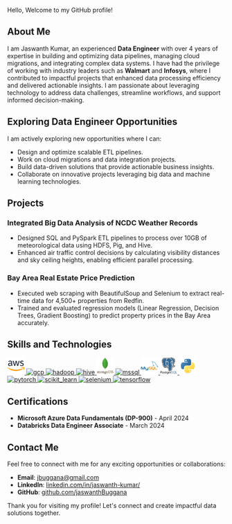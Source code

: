 Hello, Welcome to my GitHub profile!

## About Me

I am Jaswanth Kumar, an experienced **Data Engineer** with over 4 years of expertise in building and optimizing data pipelines, managing cloud migrations, and integrating complex data systems. I have had the privilege of working with industry leaders such as **Walmart** and **Infosys**, where I contributed to impactful projects that enhanced data processing efficiency and delivered actionable insights. I am passionate about leveraging technology to address data challenges, streamline workflows, and support informed decision-making.

## Exploring Data Engineer Opportunities

I am actively exploring new opportunities where I can:

- Design and optimize scalable ETL pipelines.
- Work on cloud migrations and data integration projects.
- Build data-driven solutions that provide actionable business insights.
- Collaborate on innovative projects leveraging big data and machine learning technologies.

## Projects

### **Integrated Big Data Analysis of NCDC Weather Records**
- Designed SQL and PySpark ETL pipelines to process over 10GB of meteorological data using HDFS, Pig, and Hive.
- Enhanced air traffic control decisions by calculating visibility distances and sky ceiling heights, enabling efficient parallel processing.

### **Bay Area Real Estate Price Prediction**
- Executed web scraping with BeautifulSoup and Selenium to extract real-time data for 4,500+ properties from Redfin.
- Trained and evaluated regression models (Linear Regression, Decision Trees, Gradient Boosting) to predict property prices in the Bay Area accurately.

## Skills and Technologies

<p align="left"> <a href="https://aws.amazon.com" target="_blank" rel="noreferrer"> <img src="https://raw.githubusercontent.com/devicons/devicon/master/icons/amazonwebservices/amazonwebservices-original-wordmark.svg" alt="aws" width="40" height="40"/> </a> <a href="https://cloud.google.com" target="_blank" rel="noreferrer"> <img src="https://www.vectorlogo.zone/logos/google_cloud/google_cloud-icon.svg" alt="gcp" width="40" height="40"/> </a> <a href="https://hadoop.apache.org/" target="_blank" rel="noreferrer"> <img src="https://www.vectorlogo.zone/logos/apache_hadoop/apache_hadoop-icon.svg" alt="hadoop" width="40" height="40"/> </a> <a href="https://hive.apache.org/" target="_blank" rel="noreferrer"> <img src="https://www.vectorlogo.zone/logos/apache_hive/apache_hive-icon.svg" alt="hive" width="40" height="40"/> </a> <a href="https://www.mongodb.com/" target="_blank" rel="noreferrer"> <img src="https://raw.githubusercontent.com/devicons/devicon/master/icons/mongodb/mongodb-original-wordmark.svg" alt="mongodb" width="40" height="40"/> </a> <a href="https://www.microsoft.com/en-us/sql-server" target="_blank" rel="noreferrer"> <img src="https://www.svgrepo.com/show/303229/microsoft-sql-server-logo.svg" alt="mssql" width="40" height="40"/> </a> <a href="https://www.mysql.com/" target="_blank" rel="noreferrer"> <img src="https://raw.githubusercontent.com/devicons/devicon/master/icons/mysql/mysql-original-wordmark.svg" alt="mysql" width="40" height="40"/> </a> <a href="https://www.postgresql.org" target="_blank" rel="noreferrer"> <img src="https://raw.githubusercontent.com/devicons/devicon/master/icons/postgresql/postgresql-original-wordmark.svg" alt="postgresql" width="40" height="40"/> </a> <a href="https://www.python.org" target="_blank" rel="noreferrer"> <img src="https://raw.githubusercontent.com/devicons/devicon/master/icons/python/python-original.svg" alt="python" width="40" height="40"/> </a> <a href="https://pytorch.org/" target="_blank" rel="noreferrer"> <img src="https://www.vectorlogo.zone/logos/pytorch/pytorch-icon.svg" alt="pytorch" width="40" height="40"/> </a> <a href="https://scikit-learn.org/" target="_blank" rel="noreferrer"> <img src="https://upload.wikimedia.org/wikipedia/commons/0/05/Scikit_learn_logo_small.svg" alt="scikit_learn" width="40" height="40"/> </a> <a href="https://www.selenium.dev" target="_blank" rel="noreferrer"> <img src="https://raw.githubusercontent.com/detain/svg-logos/780f25886640cef088af994181646db2f6b1a3f8/svg/selenium-logo.svg" alt="selenium" width="40" height="40"/> </a> <a href="https://www.tensorflow.org" target="_blank" rel="noreferrer"> <img src="https://www.vectorlogo.zone/logos/tensorflow/tensorflow-icon.svg" alt="tensorflow" width="40" height="40"/> </a> </p>

## Certifications

- **Microsoft Azure Data Fundamentals (DP-900)** - April 2024
- **Databricks Data Engineer Associate** - March 2024

## Contact Me

Feel free to connect with me for any exciting opportunities or collaborations:

- **Email**: [jbuggana@gmail.com](mailto:jbuggana@gmail.com)  
- **LinkedIn**: [linkedin.com/in/jaswanth-kumar/](https://www.linkedin.com/in/jaswanthkumr/)  
- **GitHub**: [github.com/jaswanthBuggana](https://github.com/jaswanthBuggana)  

Thank you for visiting my profile! Let's connect and create impactful data solutions together.

